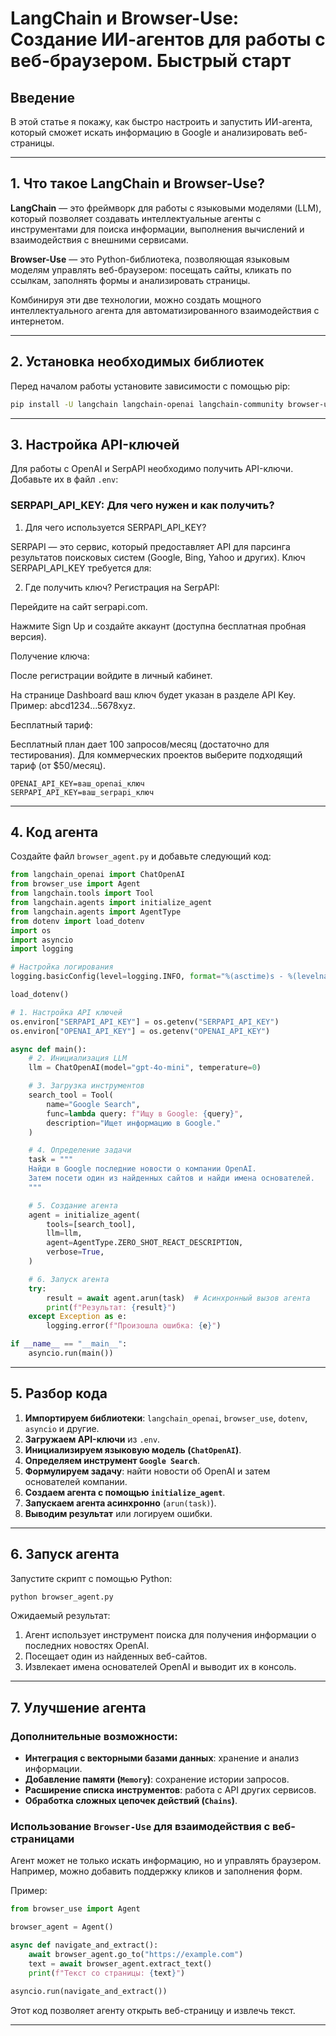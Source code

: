 # LangChain и Browser-Use: Создание ИИ-агентов для работы с веб-браузером. Быстрый старт

## Введение

В этой статье я покажу, как быстро настроить и запустить ИИ-агента, который сможет искать информацию в Google и анализировать веб-страницы.

---

## 1. Что такое LangChain и Browser-Use?

**LangChain** — это фреймворк для работы с языковыми моделями (LLM), который позволяет создавать интеллектуальные агенты с инструментами для поиска информации, выполнения вычислений и взаимодействия с внешними сервисами.

**Browser-Use** — это Python-библиотека, позволяющая языковым моделям управлять веб-браузером: посещать сайты, кликать по ссылкам, заполнять формы и анализировать страницы.

Комбинируя эти две технологии, можно создать мощного интеллектуального агента для автоматизированного взаимодействия с интернетом.

---

## 2. Установка необходимых библиотек

Перед началом работы установите зависимости с помощью pip:

```bash
pip install -U langchain langchain-openai langchain-community browser-use python-dotenv serpapi google-search-results numexpr
```

---

## 3. Настройка API-ключей

Для работы с OpenAI и SerpAPI необходимо получить API-ключи. Добавьте их в файл `.env`:

### SERPAPI_API_KEY: Для чего нужен и как получить?
1. Для чего используется SERPAPI_API_KEY?

SERPAPI — это сервис, который предоставляет API для парсинга результатов поисковых систем (Google, Bing, Yahoo и других). Ключ SERPAPI_API_KEY требуется для:


2. Где получить ключ?
Регистрация на SerpAPI:

Перейдите на сайт serpapi.com.

Нажмите Sign Up и создайте аккаунт (доступна бесплатная пробная версия).

Получение ключа:

После регистрации войдите в личный кабинет.

На странице Dashboard ваш ключ будет указан в разделе API Key.
Пример: abcd1234...5678xyz.

Бесплатный тариф:

Бесплатный план дает 100 запросов/месяц (достаточно для тестирования).
Для коммерческих проектов выберите подходящий тариф (от $50/месяц).


```
OPENAI_API_KEY=ваш_openai_ключ
SERPAPI_API_KEY=ваш_serpapi_ключ
```

---

## 4. Код агента

Создайте файл `browser_agent.py` и добавьте следующий код:

```python
from langchain_openai import ChatOpenAI
from browser_use import Agent
from langchain.tools import Tool
from langchain.agents import initialize_agent
from langchain.agents import AgentType
from dotenv import load_dotenv
import os
import asyncio
import logging

# Настройка логирования
logging.basicConfig(level=logging.INFO, format="%(asctime)s - %(levelname)s - %(message)s")

load_dotenv()

# 1. Настройка API ключей
os.environ["SERPAPI_API_KEY"] = os.getenv("SERPAPI_API_KEY")
os.environ["OPENAI_API_KEY"] = os.getenv("OPENAI_API_KEY")

async def main():
    # 2. Инициализация LLM
    llm = ChatOpenAI(model="gpt-4o-mini", temperature=0)

    # 3. Загрузка инструментов
    search_tool = Tool(
        name="Google Search",
        func=lambda query: f"Ищу в Google: {query}",
        description="Ищет информацию в Google."
    )

    # 4. Определение задачи
    task = """
    Найди в Google последние новости о компании OpenAI.
    Затем посети один из найденных сайтов и найди имена основателей.
    """

    # 5. Создание агента
    agent = initialize_agent(
        tools=[search_tool],
        llm=llm,
        agent=AgentType.ZERO_SHOT_REACT_DESCRIPTION,
        verbose=True,
    )

    # 6. Запуск агента
    try:
        result = await agent.arun(task)  # Асинхронный вызов агента
        print(f"Результат: {result}")
    except Exception as e:
        logging.error(f"Произошла ошибка: {e}")

if __name__ == "__main__":
    asyncio.run(main())
```

---

## 5. Разбор кода

1. **Импортируем библиотеки**: `langchain_openai`, `browser_use`, `dotenv`, `asyncio` и другие.
2. **Загружаем API-ключи** из `.env`.
3. **Инициализируем языковую модель (`ChatOpenAI`)**.
4. **Определяем инструмент `Google Search`**.
5. **Формулируем задачу**: найти новости об OpenAI и затем основателей компании.
6. **Создаем агента с помощью `initialize_agent`**.
7. **Запускаем агента асинхронно** (`arun(task)`).
8. **Выводим результат** или логируем ошибки.

---

## 6. Запуск агента

Запустите скрипт с помощью Python:

```bash
python browser_agent.py
```

Ожидаемый результат:

1. Агент использует инструмент поиска для получения информации о последних новостях OpenAI.
2. Посещает один из найденных веб-сайтов.
3. Извлекает имена основателей OpenAI и выводит их в консоль.

---

## 7. Улучшение агента

### **Дополнительные возможности:**

- **Интеграция с векторными базами данных**: хранение и анализ информации.
- **Добавление памяти (`Memory`)**: сохранение истории запросов.
- **Расширение списка инструментов**: работа с API других сервисов.
- **Обработка сложных цепочек действий (`Chains`)**.

### **Использование `Browser-Use` для взаимодействия с веб-страницами**

Агент может не только искать информацию, но и управлять браузером. Например, можно добавить поддержку кликов и заполнения форм.

Пример:

```python
from browser_use import Agent

browser_agent = Agent()

async def navigate_and_extract():
    await browser_agent.go_to("https://example.com")
    text = await browser_agent.extract_text()
    print(f"Текст со страницы: {text}")

asyncio.run(navigate_and_extract())
```

Этот код позволяет агенту открыть веб-страницу и извлечь текст.

---
